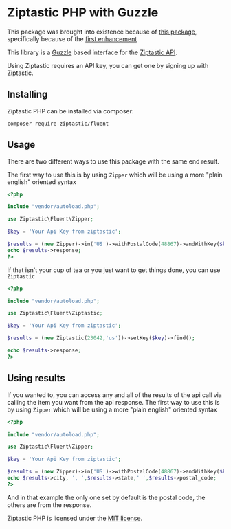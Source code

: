 # Ziptastic PHP with Guzzle

This package was brought into existence because of [this package](https://github.com/Ziptastic/ziptastic-php), specifically because of the [first enhancement](https://github.com/Ziptastic/ziptastic-php/issues/1)

This library is a [Guzzle](http://docs.guzzlephp.org/en/latest/) based interface for the [Ziptastic API](https://getziptastic.com/).

Using Ziptastic requires an API key, you can get one by signing up with Ziptastic.

## Installing

Ziptastic PHP can be installed via composer:

````
composer require ziptastic/fluent
````

## Usage

There are two different ways to use this package with the same end result.

The first way to use this is by using `Zipper` which will be using a more "plain english" oriented syntax
````php
<?php

include "vendor/autoload.php";

use Ziptastic\Fluent\Zipper;

$key = 'Your Api Key from ziptastic';

$results = (new Zipper)->in('US')->withPostalCode(48867)->andWithKey($key)->find();
echo $results->response;
?>
````

If that isn't your cup of tea or you just want to get things done, you can use `Ziptastic`

````php
<?php

include "vendor/autoload.php";

use Ziptastic\Fluent\Ziptastic;

$key = 'Your Api Key from ziptastic';

$results = (new Ziptastic(23042,'us'))->setKey($key)->find();

echo $results->response;
?>
````

## Using results
If you wanted to, you can access any and all of the results of the api call via calling the item you want from the api response.
The first way to use this is by using `Zipper` which will be using a more "plain english" oriented syntax
````php
<?php

include "vendor/autoload.php";

use Ziptastic\Fluent\Zipper;

$key = 'Your Api Key from ziptastic';

$results = (new Zipper)->in('US')->withPostalCode(48867)->andWithKey($key)->find();
echo $results->city, ', ',$results->state,' ',$results->postal_code;
?>
````
And in that example the only one set by default is the postal code, the others are from the response.


Ziptastic PHP is licensed under the [MIT license](https://opensource.org/licenses/MIT/).
